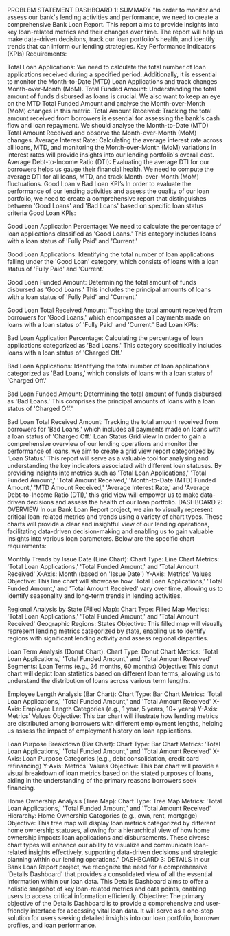 PROBLEM STATEMENT DASHBOARD 1: SUMMARY "In order to monitor and assess our bank's lending activities and performance, we need to create a comprehensive Bank Loan Report. This report aims to provide insights into key loan-related metrics and their changes over time. The report will help us make data-driven decisions, track our loan portfolio's health, and identify trends that can inform our lending strategies. Key Performance Indicators (KPIs) Requirements:

Total Loan Applications: We need to calculate the total number of loan applications received during a specified period. Additionally, it is essential to monitor the Month-to-Date (MTD) Loan Applications and track changes Month-over-Month (MoM).
Total Funded Amount: Understanding the total amount of funds disbursed as loans is crucial. We also want to keep an eye on the MTD Total Funded Amount and analyse the Month-over-Month (MoM) changes in this metric.
Total Amount Received: Tracking the total amount received from borrowers is essential for assessing the bank's cash flow and loan repayment. We should analyse the Month-to-Date (MTD) Total Amount Received and observe the Month-over-Month (MoM) changes.
Average Interest Rate: Calculating the average interest rate across all loans, MTD, and monitoring the Month-over-Month (MoM) variations in interest rates will provide insights into our lending portfolio's overall cost.
Average Debt-to-Income Ratio (DTI): Evaluating the average DTI for our borrowers helps us gauge their financial health. We need to compute the average DTI for all loans, MTD, and track Month-over-Month (MoM) fluctuations.
Good Loan v Bad Loan KPI’s In order to evaluate the performance of our lending activities and assess the quality of our loan portfolio, we need to create a comprehensive report that distinguishes between 'Good Loans' and 'Bad Loans' based on specific loan status criteria Good Loan KPIs:

Good Loan Application Percentage: We need to calculate the percentage of loan applications classified as 'Good Loans.' This category includes loans with a loan status of 'Fully Paid' and 'Current.'

Good Loan Applications: Identifying the total number of loan applications falling under the 'Good Loan' category, which consists of loans with a loan status of 'Fully Paid' and 'Current.'

Good Loan Funded Amount: Determining the total amount of funds disbursed as 'Good Loans.' This includes the principal amounts of loans with a loan status of 'Fully Paid' and 'Current.'

Good Loan Total Received Amount: Tracking the total amount received from borrowers for 'Good Loans,' which encompasses all payments made on loans with a loan status of 'Fully Paid' and 'Current.' Bad Loan KPIs:

Bad Loan Application Percentage: Calculating the percentage of loan applications categorized as 'Bad Loans.' This category specifically includes loans with a loan status of 'Charged Off.'

Bad Loan Applications: Identifying the total number of loan applications categorized as 'Bad Loans,' which consists of loans with a loan status of 'Charged Off.'

Bad Loan Funded Amount: Determining the total amount of funds disbursed as 'Bad Loans.' This comprises the principal amounts of loans with a loan status of 'Charged Off.'

Bad Loan Total Received Amount: Tracking the total amount received from borrowers for 'Bad Loans,' which includes all payments made on loans with a loan status of 'Charged Off.' Loan Status Grid View In order to gain a comprehensive overview of our lending operations and monitor the performance of loans, we aim to create a grid view report categorized by 'Loan Status.' This report will serve as a valuable tool for analysing and understanding the key indicators associated with different loan statuses. By providing insights into metrics such as 'Total Loan Applications,' 'Total Funded Amount,' 'Total Amount Received,' 'Month-to-Date (MTD) Funded Amount,' 'MTD Amount Received,' 'Average Interest Rate,' and 'Average Debt-to-Income Ratio (DTI),' this grid view will empower us to make data-driven decisions and assess the health of our loan portfolio. DASHBOARD 2: OVERVIEW In our Bank Loan Report project, we aim to visually represent critical loan-related metrics and trends using a variety of chart types. These charts will provide a clear and insightful view of our lending operations, facilitating data-driven decision-making and enabling us to gain valuable insights into various loan parameters. Below are the specific chart requirements:

Monthly Trends by Issue Date (Line Chart): Chart Type: Line Chart Metrics: 'Total Loan Applications,' 'Total Funded Amount,' and 'Total Amount Received' X-Axis: Month (based on 'Issue Date') Y-Axis: Metrics' Values Objective: This line chart will showcase how 'Total Loan Applications,' 'Total Funded Amount,' and 'Total Amount Received' vary over time, allowing us to identify seasonality and long-term trends in lending activities.

Regional Analysis by State (Filled Map): Chart Type: Filled Map Metrics: 'Total Loan Applications,' 'Total Funded Amount,' and 'Total Amount Received' Geographic Regions: States Objective: This filled map will visually represent lending metrics categorized by state, enabling us to identify regions with significant lending activity and assess regional disparities.

Loan Term Analysis (Donut Chart): Chart Type: Donut Chart Metrics: 'Total Loan Applications,' 'Total Funded Amount,' and 'Total Amount Received' Segments: Loan Terms (e.g., 36 months, 60 months) Objective: This donut chart will depict loan statistics based on different loan terms, allowing us to understand the distribution of loans across various term lengths.

Employee Length Analysis (Bar Chart): Chart Type: Bar Chart Metrics: 'Total Loan Applications,' 'Total Funded Amount,' and 'Total Amount Received' X-Axis: Employee Length Categories (e.g., 1 year, 5 years, 10+ years) Y-Axis: Metrics' Values Objective: This bar chart will illustrate how lending metrics are distributed among borrowers with different employment lengths, helping us assess the impact of employment history on loan applications.

Loan Purpose Breakdown (Bar Chart): Chart Type: Bar Chart Metrics: 'Total Loan Applications,' 'Total Funded Amount,' and 'Total Amount Received' X-Axis: Loan Purpose Categories (e.g., debt consolidation, credit card refinancing) Y-Axis: Metrics' Values Objective: This bar chart will provide a visual breakdown of loan metrics based on the stated purposes of loans, aiding in the understanding of the primary reasons borrowers seek financing.

Home Ownership Analysis (Tree Map): Chart Type: Tree Map Metrics: 'Total Loan Applications,' 'Total Funded Amount,' and 'Total Amount Received' Hierarchy: Home Ownership Categories (e.g., own, rent, mortgage) Objective: This tree map will display loan metrics categorized by different home ownership statuses, allowing for a hierarchical view of how home ownership impacts loan applications and disbursements. These diverse chart types will enhance our ability to visualize and communicate loan-related insights effectively, supporting data-driven decisions and strategic planning within our lending operations." DASHBOARD 3: DETAILS In our Bank Loan Report project, we recognize the need for a comprehensive 'Details Dashboard' that provides a consolidated view of all the essential information within our loan data. This Details Dashboard aims to offer a holistic snapshot of key loan-related metrics and data points, enabling users to access critical information efficiently. Objective: The primary objective of the Details Dashboard is to provide a comprehensive and user-friendly interface for accessing vital loan data. It will serve as a one-stop solution for users seeking detailed insights into our loan portfolio, borrower profiles, and loan performance.
